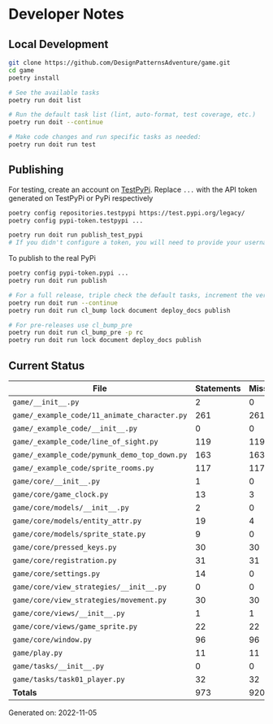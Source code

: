 # Developer Notes

## Local Development

```sh
git clone https://github.com/DesignPatternsAdventure/game.git
cd game
poetry install

# See the available tasks
poetry run doit list

# Run the default task list (lint, auto-format, test coverage, etc.)
poetry run doit --continue

# Make code changes and run specific tasks as needed:
poetry run doit run test
```

## Publishing

For testing, create an account on [TestPyPi](https://test.pypi.org/legacy/). Replace `...` with the API token generated on TestPyPi or PyPi respectively

```sh
poetry config repositories.testpypi https://test.pypi.org/legacy/
poetry config pypi-token.testpypi ...

poetry run doit run publish_test_pypi
# If you didn't configure a token, you will need to provide your username and password to publish
```

To publish to the real PyPi

```sh
poetry config pypi-token.pypi ...
poetry run doit run publish

# For a full release, triple check the default tasks, increment the version, rebuild documentation (twice), and publish!
poetry run doit run --continue
poetry run doit run cl_bump lock document deploy_docs publish

# For pre-releases use cl_bump_pre
poetry run doit run cl_bump_pre -p rc
poetry run doit run lock document deploy_docs publish
```

## Current Status

<!-- {cts} COVERAGE -->
| File                                         |   Statements |   Missing |   Excluded | Coverage   |
|----------------------------------------------|--------------|-----------|------------|------------|
| `game/__init__.py`                           |            2 |         0 |          0 | 100.0%     |
| `game/_example_code/11_animate_character.py` |          261 |       261 |          0 | 0.0%       |
| `game/_example_code/__init__.py`             |            0 |         0 |          0 | 100.0%     |
| `game/_example_code/line_of_sight.py`        |          119 |       119 |          0 | 0.0%       |
| `game/_example_code/pymunk_demo_top_down.py` |          163 |       163 |          0 | 0.0%       |
| `game/_example_code/sprite_rooms.py`         |          117 |       117 |          0 | 0.0%       |
| `game/core/__init__.py`                      |            1 |         0 |          0 | 100.0%     |
| `game/core/game_clock.py`                    |           13 |         3 |          0 | 76.9%      |
| `game/core/models/__init__.py`               |            2 |         0 |          0 | 100.0%     |
| `game/core/models/entity_attr.py`            |           19 |         4 |          0 | 78.9%      |
| `game/core/models/sprite_state.py`           |            9 |         0 |          0 | 100.0%     |
| `game/core/pressed_keys.py`                  |           30 |        30 |          0 | 0.0%       |
| `game/core/registration.py`                  |           31 |        31 |          0 | 0.0%       |
| `game/core/settings.py`                      |           14 |         0 |          0 | 100.0%     |
| `game/core/view_strategies/__init__.py`      |            0 |         0 |          0 | 100.0%     |
| `game/core/view_strategies/movement.py`      |           30 |        30 |          0 | 0.0%       |
| `game/core/views/__init__.py`                |            1 |         1 |          0 | 0.0%       |
| `game/core/views/game_sprite.py`             |           22 |        22 |          0 | 0.0%       |
| `game/core/window.py`                        |           96 |        96 |          0 | 0.0%       |
| `game/play.py`                               |           11 |        11 |          0 | 0.0%       |
| `game/tasks/__init__.py`                     |            0 |         0 |          0 | 100.0%     |
| `game/tasks/task01_player.py`                |           32 |        32 |          0 | 0.0%       |
| **Totals**                                   |          973 |       920 |          0 | 5.4%       |

Generated on: 2022-11-05
<!-- {cte} -->
